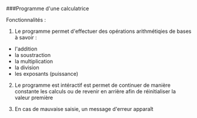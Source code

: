 ###Programme d'une calculatrice

Fonctionnalités : 

1) Le programme permet d'effectuer des opérations arithmétiqies de bases à savoir :
- l'addition 
- la soustraction
- la multiplication
- la division
- les exposants (puissance)

2) Le programme est intéractif est permet de continuer de manière constante les calculs ou de revenir en arrière afin de réinitialiser la valeur première

3) En cas de mauvaise saisie, un message d'erreur apparaît